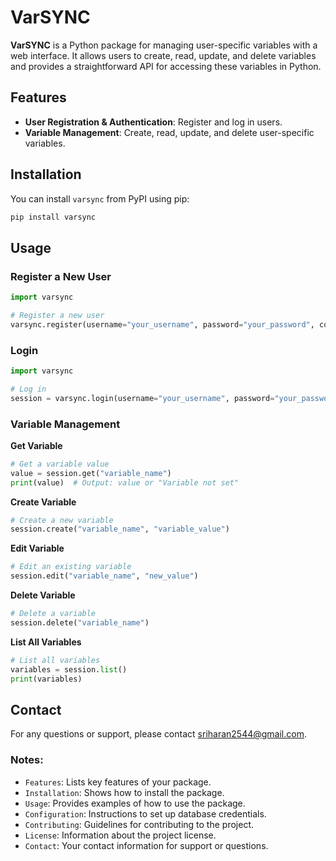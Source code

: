 # VarSYNC

**VarSYNC** is a Python package for managing user-specific variables with a web interface. It allows users to create, read, update, and delete variables and provides a straightforward API for accessing these variables in Python.

## Features

- **User Registration & Authentication**: Register and log in users.
- **Variable Management**: Create, read, update, and delete user-specific variables.

## Installation

You can install `varsync` from PyPI using pip:

```bash
pip install varsync
```

## Usage

### Register a New User

```python
import varsync

# Register a new user
varsync.register(username="your_username", password="your_password", confirm_password="your_password")
```

### Login

```python
import varsync

# Log in
session = varsync.login(username="your_username", password="your_password")
```

### Variable Management

**Get Variable**

```python
# Get a variable value
value = session.get("variable_name")
print(value)  # Output: value or "Variable not set"
```

**Create Variable**

```python
# Create a new variable
session.create("variable_name", "variable_value")
```

**Edit Variable**

```python
# Edit an existing variable
session.edit("variable_name", "new_value")
```

**Delete Variable**

```python
# Delete a variable
session.delete("variable_name")
```

**List All Variables**

```python
# List all variables
variables = session.list()
print(variables)
```

## Contact

For any questions or support, please contact [sriharan2544@gmail.com](mailto:sriharan2544@gmail.com).

### Notes:

- `Features`: Lists key features of your package.
- `Installation`: Shows how to install the package.
- `Usage`: Provides examples of how to use the package.
- `Configuration`: Instructions to set up database credentials.
- `Contributing`: Guidelines for contributing to the project.
- `License`: Information about the project license.
- `Contact`: Your contact information for support or questions.
